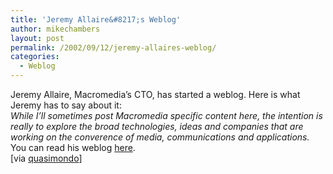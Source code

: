 ```yaml
---
title: 'Jeremy Allaire&#8217;s Weblog'
author: mikechambers
layout: post
permalink: /2002/09/12/jeremy-allaires-weblog/
categories:
  - Weblog
---
```



Jeremy Allaire, Macromedia&#8217;s CTO, has started a weblog. Here is what Jeremy has to say about it:  
*While I&#8217;ll sometimes post Macromedia specific content here, the intention is really to explore the broad technologies, ideas and companies that are working on the converence of media, communications and applications.*  
You can read his weblog [here][1].  
[via [quasimondo][2]]

 [1]: http://radio.weblogs.com/0113297/
 [2]: http://www.quasimondo.com/